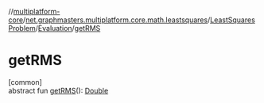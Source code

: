 //[multiplatform-core](../../../../index.md)/[net.graphmasters.multiplatform.core.math.leastsquares](../../index.md)/[LeastSquaresProblem](../index.md)/[Evaluation](index.md)/[getRMS](get-r-m-s.md)

# getRMS

[common]\
abstract fun [getRMS](get-r-m-s.md)(): [Double](https://kotlinlang.org/api/latest/jvm/stdlib/kotlin/-double/index.html)
